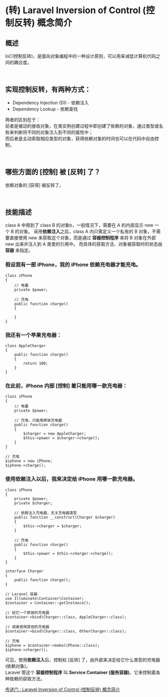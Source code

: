 # (转) Laravel Inversion of Control (控制反转) 概念简介

## 概述
loC(控制反转)，是面向对象编程中的一种设计原则，可以用来减低计算机代码之间的耦合度。

&emsp;

## 实现控制反转，有两种方式：
+ Dependency Injection (DI) - 依赖注入
+ Dependency Lookup - 依赖查找  

两者的区别在于：  
前者是被动的接收对象，在类实例创建过程中即创建了依赖的对象，通过类型或名称来判断将不同的对象注入到不同的属性中；  
而后者是主动索取相应类型的对象，获得依赖对象的时间也可以在代码中自由控制。

&emsp;

## 哪些方面的 [控制] 被 [反转] 了？
依赖对象的 \[获得\] 被反转了。

&emsp;

## 技能描述
class A 中用到了 class B 的对象b，一般情况下，需要在 A 的内部显示 new 一个 B 的对象。
采用**依赖注入**之后，class A 内只需定义一个私有的 B 对象，不需要直接使用 new 来获取这个对象，而是通过 **容器控制程序** 来将 B 对象在外部 new 出来并注入到 A 类里的引用中。
而具体的获取方法、对象被获取时的状态由 **容器** 来指定。  

### 假设我有一部 iPhone，我的 iPhone 依赖充电器才能充电。
```
class iPhone
{
    // 电量
    private $power;

    // 充电
    public function charge()
    {

    }
}
```
### 我还有一个苹果充电器：
```
class AppleCharger
{
    public function charge()
    {
        return 100;
    }
}
```
### 在此前，iPhone 内部 [控制] 着只能用哪一款充电器：
```
class iPhone
{
    // 电量
    private $power;

    // 充电，只能用原装充电器
    public function charge()
    {
        $charger = new AppleCharger;
        $this->power = $charger->charge();
    }
}
```
```
// 充电
$iphone = new iPhone;
$iphone->charge();
```
### 使用**依赖注入**以后，我来决定给 iPhone 用哪一款充电器。
```
class iPhone
{
    private $power;
    private $charger;

    // 依赖注入充电器，无关充电器类型
    public function __construct(Charger $charger)
    {
        $this->charger = $charger;
    }

    // 充电
    public function charge()
    {
        $this->power = $this->charger->charge();
    }
}
```
```
interface Charger
{
    public function charge();
}
```
```
// Laravel 容器
use Illuminate\Container\Container;
$container = Container::getInstance();

// 给它一个原装的充电器
$container->bind(Charger::class, AppleCharger::class);

// 或者使用其他的充电器
$container->bind(Charger::class, OtherCharger::class);

// 充电
$iphone = $container->make(iPhone::class);
$iphone->charger();
```
可见，使用**依赖注入**后，控制权 \[反转\] 了，由外部来决定给它什么类型的充电器(依赖对象)。  
Laravel 管这个 **容器控制程序** 叫 **Service Container (服务容器)**，它来控制着各种依赖的获取方法。

[传送门 : Laravel Inversion of Control (控制反转) 概念简介](https://learnku.com/articles/6248/laravel-inversion-of-control-control-inversion-concept-brief-introduction)
